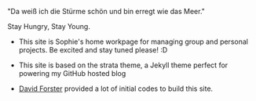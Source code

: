 "Da weiß ich die Stürme schön und bin erregt wie das Meer."

Stay Hungry, Stay Young.

- This site is Sophie's home workpage for managing group and personal projects. Be excited and stay tuned please! :D

- This site is based on the strata theme, a Jekyll theme perfect for powering my GitHub hosted blog

- [David Forster](https://github.com/DavidForster) provided a lot of initial codes to build this site.
